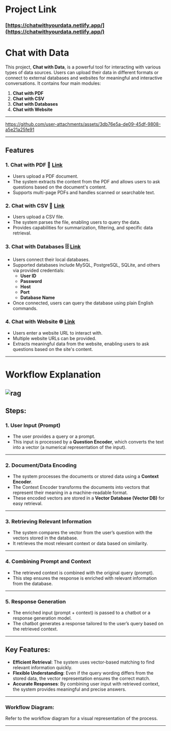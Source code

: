 # Project Link

### [https://chatwithyourdata.netlify.app/](https://chatwithyourdata.netlify.app/)


# Chat with Data

This project, **Chat with Data**, is a powerful tool for interacting with various types of data sources. Users can upload their data in different formats or connect to external databases and websites for meaningful and interactive conversations. It contains four main modules:

1. **Chat with PDF**  
2. **Chat with CSV**  
3. **Chat with Databases**  
4. **Chat with Website**  
---
https://github.com/user-attachments/assets/3db76e5a-de09-45df-9808-a5e21a25fe91




---
## Features

### 1. Chat with PDF 📑 [Link](https://github.com/swapnil-patil8767/Chat_With_PDF)
- Users upload a PDF document.  
- The system extracts the content from the PDF and allows users to ask questions based on the document's content.  
- Supports multi-page PDFs and handles scanned or searchable text.

### 2. Chat with CSV 📄  [Link](https://github.com/swapnil-patil8767/Chat_With_CSV)
- Users upload a CSV file.  
- The system parses the file, enabling users to query the data.  
- Provides capabilities for summarization, filtering, and specific data retrieval.  

### 3. Chat with Databases  🗄️  [Link](https://github.com/swapnil-patil8767/Chat_With_DB)
- Users connect their local databases.  
- Supported databases include MySQL, PostgreSQL, SQLite, and others via provided credentials:  
  - **User ID**  
  - **Password**  
  - **Host**  
  - **Port**  
  - **Database Name**  
- Once connected, users can query the database using plain English commands.

### 4. Chat with Website  🌐  [Link](https://github.com/swapnil-patil8767/Chat_With_Web)
- Users enter a website URL to interact with.  
- Multiple website URLs can be provided.  
- Extracts meaningful data from the website, enabling users to ask questions based on the site's content.  

---
# Workflow Explanation
![rag](https://github.com/user-attachments/assets/f8350b96-402e-45ee-97cd-379a3134accf)
---

## Steps:

### 1. **User Input (Prompt)**  
   - The user provides a query or a prompt.  
   - This input is processed by a **Question Encoder**, which converts the text into a vector (a numerical representation of the input).

---

### 2. **Document/Data Encoding**  
   - The system processes the documents or stored data using a **Context Encoder**.  
   - The Context Encoder transforms the documents into vectors that represent their meaning in a machine-readable format.  
   - These encoded vectors are stored in a **Vector Database (Vector DB)** for easy retrieval.

---

### 3. **Retrieving Relevant Information**  
   - The system compares the vector from the user’s question with the vectors stored in the database.  
   - It retrieves the most relevant context or data based on similarity.

---

### 4. **Combining Prompt and Context**  
   - The retrieved context is combined with the original query (prompt).  
   - This step ensures the response is enriched with relevant information from the database.

---

### 5. **Response Generation**  
   - The enriched input (prompt + context) is passed to a chatbot or a response generation model.  
   - The chatbot generates a response tailored to the user’s query based on the retrieved context.

---

## Key Features:
- **Efficient Retrieval**: The system uses vector-based matching to find relevant information quickly.  
- **Flexible Understanding**: Even if the query wording differs from the stored data, the vector representation ensures the correct match.  
- **Accurate Responses**: By combining user input with retrieved context, the system provides meaningful and precise answers.

---

### Workflow Diagram:
Refer to the workflow diagram for a visual representation of the process.

---
